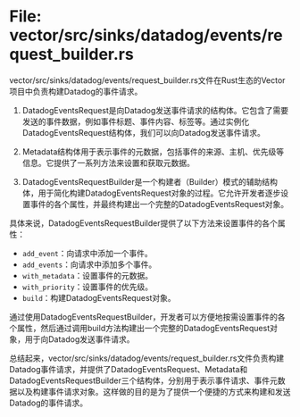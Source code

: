 # File: vector/src/sinks/datadog/events/request_builder.rs

vector/src/sinks/datadog/events/request_builder.rs文件在Rust生态的Vector项目中负责构建Datadog的事件请求。

1. DatadogEventsRequest是向Datadog发送事件请求的结构体。它包含了需要发送的事件数据，例如事件标题、事件内容、标签等。通过实例化DatadogEventsRequest结构体，我们可以向Datadog发送事件请求。

2. Metadata结构体用于表示事件的元数据，包括事件的来源、主机、优先级等信息。它提供了一系列方法来设置和获取元数据。

3. DatadogEventsRequestBuilder是一个构建者（Builder）模式的辅助结构体，用于简化构建DatadogEventsRequest对象的过程。它允许开发者逐步设置事件的各个属性，并最终构建出一个完整的DatadogEventsRequest对象。

具体来说，DatadogEventsRequestBuilder提供了以下方法来设置事件的各个属性：

- `add_event`：向请求中添加一个事件。
- `add_events`：向请求中添加多个事件。
- `with_metadata`：设置事件的元数据。
- `with_priority`：设置事件的优先级。
- `build`：构建DatadogEventsRequest对象。

通过使用DatadogEventsRequestBuilder，开发者可以方便地按需设置事件的各个属性，然后通过调用build方法构建出一个完整的DatadogEventsRequest对象，用于向Datadog发送事件请求。

总结起来，vector/src/sinks/datadog/events/request_builder.rs文件负责构建Datadog事件请求，并提供了DatadogEventsRequest、Metadata和DatadogEventsRequestBuilder三个结构体，分别用于表示事件请求、事件元数据以及构建事件请求对象。这样做的目的是为了提供一个便捷的方式来构建和发送Datadog的事件请求。

